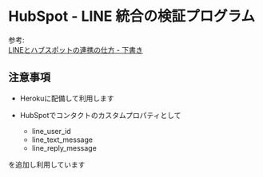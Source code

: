 # HubSpot - LINE 統合の検証プログラム

参考:  
[LINEとハブスポットの連携の仕方 - 下書き](https://blog.hubspot.jp/lineとハブスポットの連携の仕方?hs_preview=cBxBVPHJ-5623136782)

## 注意事項

- Herokuに配備して利用します
- HubSpotでコンタクトのカスタムプロパティとして

  - line_user_id
  - line_text_message
  - line_reply_message

を追加し利用しています
